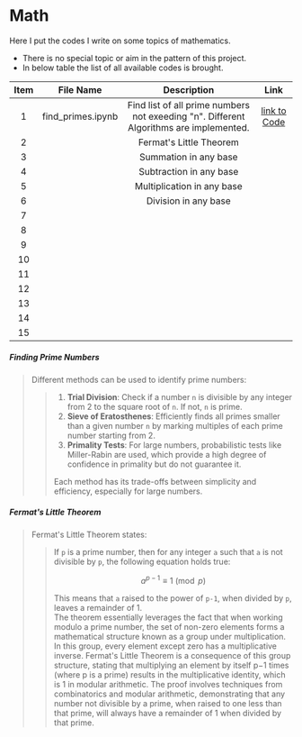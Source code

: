 # Math
Here I put the codes I write on some topics of mathematics.  
* There is no special topic or aim in the pattern of this project.  
* In below table the list of all available codes is brought.


| Item | File Name | Description | Link |
|:---------:|:--------:|:---------:|:---------:|
| 1 | find_primes.ipynb | Find list of all prime numbers not exeeding "n". Different Algorithms are implemented. | [link to Code](https://github.com/mohsenhy/Math/blob/main/find_primes.ipynb) |
| 2 |  |Fermat's Little Theorem |  |
| 3 |  | Summation in any base |  |
| 4 |  | Subtraction in any base |  |
| 5 |  | Multiplication in any base  |  |
| 6 |  | Division in any base  |  |
| 7 |  |  |  |
| 8 |  |  |  |
| 9 |  |  |  |
| 10 |  |  |  |
| 11 |  |  |  |
| 12 |  |  |  |
| 13 |  |  |  |
| 14 |  |  |  |
| 15 |  |  |  |

##### *Finding Prime Numbers*

<blockquote>
  
Different methods can be used to identify prime numbers:
<blockquote>

  1. **Trial Division**: Check if a number `n` is divisible by any integer from 2 to the square root of `n`. If not, `n` is prime.
  2. **Sieve of Eratosthenes**: Efficiently finds all primes smaller than a given number `n` by marking multiples of each prime number starting from 2.
  3. **Primality Tests**: For large numbers, probabilistic tests like Miller-Rabin are used, which provide a high degree of confidence in primality but do not guarantee it.

Each method has its trade-offs between simplicity and efficiency, especially for large numbers.

</blockquote></blockquote>

##### *Fermat's Little Theorem*
<blockquote>
Fermat's Little Theorem states:
<blockquote>

If `p` is a prime number, then for any integer `a` such that `a` is not divisible by `p`, the following equation holds true:  

$$
a^{p-1} \equiv 1 \pmod{p}
$$  

This means that `a` raised to the power of `p-1`, when divided by `p`, leaves a remainder of 1.  
The theorem essentially leverages the fact that when working modulo a prime number, the set of non-zero elements forms a mathematical structure known as a group under multiplication. In this group, every element except zero has a multiplicative inverse. Fermat's Little Theorem is a consequence of this group structure, stating that multiplying an element by itself p−1 times (where p is a prime) results in the multiplicative identity, which is 1 in modular arithmetic. The proof involves techniques from combinatorics and modular arithmetic, demonstrating that any number not divisible by a prime, when raised to one less than that prime, will always have a remainder of 1 when divided by that prime.
</blockquote></blockquote>

